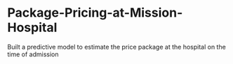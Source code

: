 # Package-Pricing-at-Mission-Hospital
Built a predictive model to estimate the price package at the hospital on the time of admission
